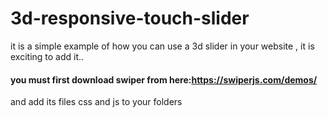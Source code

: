# 3d-responsive-touch-slider
it is a simple example of how you can use a 3d slider in your website , it is exciting to add it..
#### you must first download swiper from here:https://swiperjs.com/demos/
and add its files css and js to your folders
